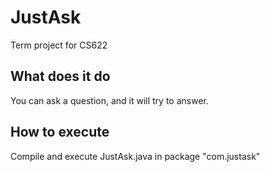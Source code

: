 # JustAsk
Term project for CS622

## What does it do
You can ask a question, and it will try to answer.

## How to execute
Compile and execute JustAsk.java in package "com.justask"
